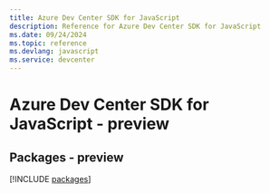 ```yaml
---
title: Azure Dev Center SDK for JavaScript
description: Reference for Azure Dev Center SDK for JavaScript
ms.date: 09/24/2024
ms.topic: reference
ms.devlang: javascript
ms.service: devcenter
---
```

# Azure Dev Center SDK for JavaScript - preview
## Packages - preview
[!INCLUDE [packages](dev-center-index.md)]